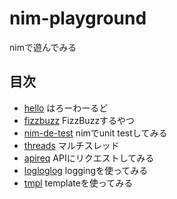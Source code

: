 # nim-playground
nimで遊んでみる

## 目次

- [hello](./hello/) はろーわーるど
- [fizzbuzz](./fizzbuzz/) FizzBuzzするやつ
- [nim-de-test](./nim-de-test/) nimでunit testしてみる
- [threads](./threads/) マルチスレッド
- [apireq](./apireq/) APIにリクエストしてみる
- [logloglog](./logloglog/) loggingを使ってみる
- [tmpl](./tmpl/) templateを使ってみる
